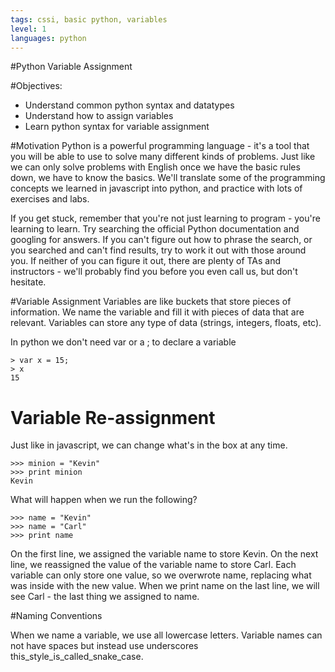 ```yaml
---
tags: cssi, basic python, variables
level: 1
languages: python
---
```

#Python Variable Assignment

#Objectives:

+ Understand common python syntax and datatypes
+ Understand how to assign variables
+ Learn python syntax for variable assignment

#Motivation
Python is a powerful programming language - it's a tool that you will be able to use to solve many different kinds of problems. Just like we can only solve problems with English once we have the basic rules down, we have to know the basics. We'll translate some of the programming concepts we learned in javascript into python, and practice with lots of exercises and labs.

If you get stuck, remember that you're not just learning to program - you're learning to learn. Try searching the official Python documentation and googling for answers. If you can't figure out how to phrase the search, or you searched and can't find results, try to work it out with those around you. If neither of you can figure it out, there are plenty of TAs and instructors - we'll probably find you before you even call us, but don't hesitate.

#Variable Assignment
Variables are like buckets that store pieces of information. We name the variable and fill it with pieces of data that are relevant. Variables can store any type of data (strings, integers, floats, etc).

In python we don't need var or a ; to declare a variable
```
> var x = 15;
> x
15
```
# Variable Re-assignment
Just like in javascript, we can change what's in the box at any time.
```
>>> minion = "Kevin"
>>> print minion
Kevin
```
What will happen when we run the following?
```
>>> name = "Kevin"
>>> name = "Carl"
>>> print name
```

On the first line, we assigned the variable name to store Kevin. On the next line, we reassigned the value of the variable name to store Carl. Each variable can only store one value, so we overwrote name, replacing what was inside with the new value. When we print name on the last line, we will see Carl - the last thing we assigned to name.

#Naming Conventions

 When we name a variable, we use all lowercase letters. Variable names can not have spaces but instead use underscores this_style_is_called_snake_case.
